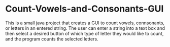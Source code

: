 # Count-Vowels-and-Consonants-GUI

This is a small java project that creates a GUI to count vowels, connsonants, or letters in 
an entered string. The user can enter a string into a text box and then select a desired button 
of which type of letter they would like to count, and the program counts the selected letters. 
